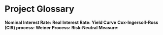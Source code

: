 # Project Glossary

**Nominal Interest Rate:** 
**Real Interest Rate:**
**Yield Curve**
**Cox-Ingersoll-Ross (CIR) process:**
**Weiner Process:**
**Risk-Neutral Measure:**
